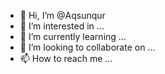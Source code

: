 - 👋 Hi, I’m @Aqsunqur
- 👀 I’m interested in ...
- 🌱 I’m currently learning ...
- 💞️ I’m looking to collaborate on ...
- 📫 How to reach me ...

<!---
Aqsunqur/Aqsunqur is a ✨ special ✨ repository because its `README.md` (this file) appears on your GitHub profile.
You can click the Preview link to take a look at your changes.
--->
